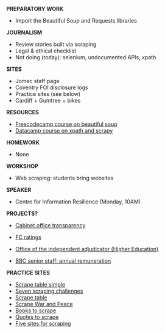 **PREPARATORY WORK**

- Import the Beautiful Soup and Requests libraries

**JOURNALISM**

- Review stories built via scraping
- Legal & ethical checklist
- Not doing (today): selenium, undocumented APIs, xpath

**SITES**

- Jomec staff page
- Coventry FOI disclosure logs
- Practice sites (see below)
- Cardiff + Gumtree + bikes

**RESOURCES**

- [Freecodecamp course on beautiful soup](https://www.freecodecamp.org/news/how-to-scrape-websites-with-python/)
- [Datacamp course on xpath and scrapy](https://learn.datacamp.com/courses/web-scraping-with-python)

**HOMEWORK**

- None

**WORKSHOP**

- Web scraping: students bring websites

**SPEAKER**

- Centre for Information Resilience (Monday, 10AM)

**PROJECTS?**

- [Cabinet office transparency](https://www.gov.uk/government/collections/ministers-transparency-publications)

- [FC ratings](https://www.ea.com/games/ea-sports-fc/ratings)

- [Office of the independent adjudicator (Higher Education)](https://www.oiahe.org.uk/resources-and-publications/case-summaries)

- [BBC senior staff: annual remuneration](https://www.bbc.co.uk/aboutthebbc/whoweare/staff/)

**PRACTICE SITES**

- [Scrape table simple](http://pythonscraping.com/pages/page1.html)
- [Seven scraping challenges](https://scrape.world/challenges)
- [Scrape table](http://pythonscraping.com/pages/page3.html)
- [Scrape War and Peace](http://www.pythonscraping.com/pages/warandpeace.html)
- [Books to scrape](http://books.toscrape.com/)
- [Quotes to scrape](http://quotes.toscrape.com/)
- [Five sites for scraping](https://scrapethissite.com/pages/)



